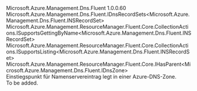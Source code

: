 <Type Name="INSRecordSets" FullName="Microsoft.Azure.Management.Dns.Fluent.INSRecordSets">
  <TypeSignature Language="C#" Value="public interface INSRecordSets : Microsoft.Azure.Management.Dns.Fluent.IDnsRecordSets&lt;Microsoft.Azure.Management.Dns.Fluent.INSRecordSet&gt;, Microsoft.Azure.Management.ResourceManager.Fluent.Core.CollectionActions.ISupportsGettingByName&lt;Microsoft.Azure.Management.Dns.Fluent.INSRecordSet&gt;, Microsoft.Azure.Management.ResourceManager.Fluent.Core.CollectionActions.ISupportsListing&lt;Microsoft.Azure.Management.Dns.Fluent.INSRecordSet&gt;, Microsoft.Azure.Management.ResourceManager.Fluent.Core.IHasParent&lt;Microsoft.Azure.Management.Dns.Fluent.IDnsZone&gt;" />
  <TypeSignature Language="ILAsm" Value=".class public interface auto ansi abstract INSRecordSets implements class Microsoft.Azure.Management.Dns.Fluent.IDnsRecordSets`1&lt;class Microsoft.Azure.Management.Dns.Fluent.INSRecordSet&gt;, class Microsoft.Azure.Management.ResourceManager.Fluent.Core.CollectionActions.ISupportsGettingByName`1&lt;class Microsoft.Azure.Management.Dns.Fluent.INSRecordSet&gt;, class Microsoft.Azure.Management.ResourceManager.Fluent.Core.CollectionActions.ISupportsListing`1&lt;class Microsoft.Azure.Management.Dns.Fluent.INSRecordSet&gt;, class Microsoft.Azure.Management.ResourceManager.Fluent.Core.IHasParent`1&lt;class Microsoft.Azure.Management.Dns.Fluent.IDnsZone&gt;" />
  <TypeSignature Language="DocId" Value="T:Microsoft.Azure.Management.Dns.Fluent.INSRecordSets" />
  <TypeSignature Language="VB.NET" Value="Public Interface INSRecordSets&#xA;Implements IDnsRecordSets(Of INSRecordSet), IHasParent(Of IDnsZone), ISupportsGettingByName(Of INSRecordSet), ISupportsListing(Of INSRecordSet)" />
  <TypeSignature Language="F#" Value="type INSRecordSets = interface&#xA;    interface IDnsRecordSets&lt;INSRecordSet&gt;&#xA;    interface ISupportsListing&lt;INSRecordSet&gt;&#xA;    interface ISupportsGettingByName&lt;INSRecordSet&gt;&#xA;    interface IHasParent&lt;IDnsZone&gt;" />
  <AssemblyInfo>
    <AssemblyName>Microsoft.Azure.Management.Dns.Fluent</AssemblyName>
    <AssemblyVersion>1.0.0.60</AssemblyVersion>
  </AssemblyInfo>
  <Interfaces>
    <Interface>
      <InterfaceName>Microsoft.Azure.Management.Dns.Fluent.IDnsRecordSets&lt;Microsoft.Azure.Management.Dns.Fluent.INSRecordSet&gt;</InterfaceName>
    </Interface>
    <Interface>
      <InterfaceName>Microsoft.Azure.Management.ResourceManager.Fluent.Core.CollectionActions.ISupportsGettingByName&lt;Microsoft.Azure.Management.Dns.Fluent.INSRecordSet&gt;</InterfaceName>
    </Interface>
    <Interface>
      <InterfaceName>Microsoft.Azure.Management.ResourceManager.Fluent.Core.CollectionActions.ISupportsListing&lt;Microsoft.Azure.Management.Dns.Fluent.INSRecordSet&gt;</InterfaceName>
    </Interface>
    <Interface>
      <InterfaceName>Microsoft.Azure.Management.ResourceManager.Fluent.Core.IHasParent&lt;Microsoft.Azure.Management.Dns.Fluent.IDnsZone&gt;</InterfaceName>
    </Interface>
  </Interfaces>
  <Docs>
    <summary>
            Einstiegspunkt für Namenservereintrag legt in einer Azure-DNS-Zone.
            </summary>
    <remarks>To be added.</remarks>
  </Docs>
  <Members />
</Type>